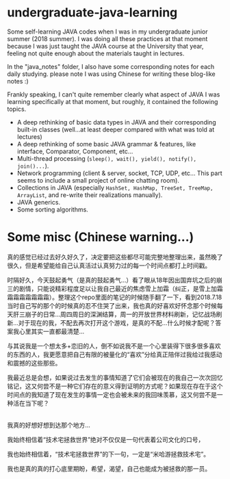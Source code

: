 # undergraduate-java-learning
 Some self-learning JAVA codes when I was in my undergraduate junior summer (2018 summer).
 I was doing all these practices at that moment because I was just taught the JAVA course at the University that year, feeling not quite enough about the materials taught in lectures.

 In the "java_notes" folder, I also have some corresponding notes for each daily studying. please note I was using Chinese for writing these blog-like notes :)

 Frankly speaking, I can't quite remember clearly what aspect of JAVA I was learning specifically at that moment, but roughly, it contained the following topics.
 - A deep rethinking of basic data types in JAVA and their corresponding built-in classes (well...at least deeper compared with what was told at lectures) 
 - A deep rethinking of some basic JAVA grammar & features, like interface, Comparator, Component, etc... 
 - Multi-thread processing (`sleep(), wait(), yield(), notify(), join()...`).
 - Network programming (client & server, socket, TCP, UDP, etc... This part seems to include a small project of online chatting room).
 - Collections in JAVA (especially `HashSet, HashMap, TreeSet, TreeMap, ArrayList`, and re-write their realizations manually).
 - JAVA generics.
 - Some sorting algorithms.



 # Some misc (Chinese warning...)
 真的感觉已经过去好久好久了，决定要把这些都尽可能完整地整理出来，虽然晚了很久，但是希望能给自己认真活过认真努力过的每一个时间点都打上时间戳。

 时隔好久，今天鼓起勇气（是真的鼓起勇气...）看了眼从18年因出国弃坑之后的崩三的剧情，只能说精彩程度足以让我自己最近的焦虑雪上加霜（纠正，是雪上加霜霜霜霜霜霜霜霜）。整理这个repo里面的笔记的时候随手翻了一下，看到2018.7.18当时自己写的那个的时候真的忍不住哭了出来，我也真的好喜欢好怀念那个时候每天肝三崩子的日常...周四周日的深渊结算，周一的开放世界材料刷新，记忆战场刷新...对于现在的我，不配去再次打开这个游戏，是真的不配...什么时候才配呢？答案我心里其实一直都最清楚...
 
 与其说我是一个想太多+恋旧的人，倒不如说我不是一个心里装得下很多很多喜欢的东西的人，我更愿意把自己有限的被量化的“喜欢”分给真正陪伴过我给过我感动和震撼的这些那些。

 我最近总是会想，如果说过去发生的事情知道了它们会被现在的我自己一次次回忆铭记，这又何尝不是一种它们存在的意义得到证明的方式呢？如果现在存在于这个时间点的我知道了现在发生的事情一定也会被未来的我回味羡慕，这又何尝不是一种活在当下呢？

 <br/> 
 我真的好想好想到达那个地方...

 我始终相信着“技术宅拯救世界”绝对不仅仅是一句代表着公司文化的口号，

 我也始终相信着，“技术宅拯救世界”的下一句，一定是“米哈游拯救技术宅”。

 我也是真的真的打心底里期盼，希望，渴望，自己也能成为被拯救的那一员。
